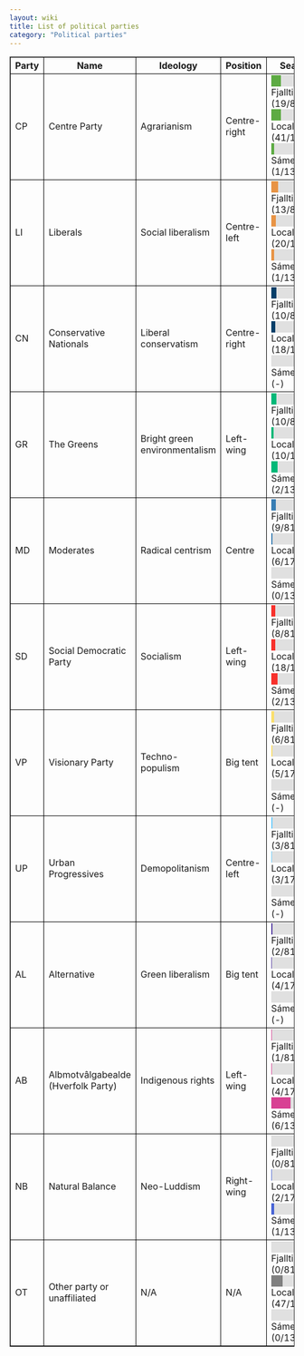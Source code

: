 ```yaml
---
layout: wiki
title: List of political parties
category: "Political parties"
---
```


<head>
    <meta charset="UTF-8">
    <meta name="viewport" content="width=device-width, initial-scale=1.0">
    <style>
        .composition-bar {
            display: flex;
            width: 100%;
            background-color: #e0e0e0;
        }
        .composition-bar div {
            height: 20px;
        }
        table {
            border-collapse: collapse; /* Combine borders */
        }
        th, td {
            border: 1px solid black; /* Set border color to black */
        }
    </style>
    <title>Political Parties</title>
</head>
<body>
<table border="1">
    <tr>
        <th>Party</th>
        <th>Name</th>
        <th>Ideology</th>
        <th>Position</th>
        <th>Seats</th>
    </tr>
    <tr>
        <td>CP</td>
        <td>Centre Party</td>
        <td>Agrarianism</td>
        <td>Centre-right</td>
        <td>
            <div class="composition-bar">
                <div style="background-color:#5DAB43; width:23.46%;"></div>
            </div> Fjallting (19/81)<br>
            <div class="composition-bar">
                <div style="background-color:#5DAB43; width:23.56%;"></div>
            </div> Local (41/174)<br>
            <div class="composition-bar">
                <div style="background-color:#5DAB43; width:7.69%;"></div>
            </div> Sámedagi (1/13)
        </td>
    </tr>
    <tr>
        <td>LI</td>
        <td>Liberals</td>
        <td>Social liberalism</td>
        <td>Centre-left</td>
        <td>
            <div class="composition-bar">
                <div style="background-color:#E89445; width:16.05%;"></div>
            </div> Fjallting (13/81)<br>
            <div class="composition-bar">
                <div style="background-color:#E89445; width:11.49%;"></div>
            </div> Local (20/174)<br>
            <div class="composition-bar">
                <div style="background-color:#E89445; width:7.69%;"></div>
            </div> Sámedagi (1/13)
        </td>
    </tr>
    <tr>
        <td>CN</td>
        <td>Conservative Nationals</td>
        <td>Liberal conservatism</td>
        <td>Centre-right</td>
        <td>
            <div class="composition-bar">
                <div style="background-color:#033E68; width:12.35%;"></div>
            </div> Fjallting (10/81)<br>
            <div class="composition-bar">
                <div style="background-color:#033E68; width:10.34%;"></div>
            </div> Local (18/174)<br>
            <div class="composition-bar">
                <div style="background-color:#033E68; width:0%;"></div>
            </div> Sámedagi (-)
        </td>
    </tr>
    <tr>
        <td>GR</td>
        <td>The Greens</td>
        <td>Bright green environmentalism</td>
        <td>Left-wing</td>
        <td>
            <div class="composition-bar">
                <div style="background-color:#00b878; width:12.35%;"></div>
            </div> Fjallting (10/81)<br>
            <div class="composition-bar">
                <div style="background-color:#00b878; width:5.75%;"></div>
            </div> Local (10/174)<br>
            <div class="composition-bar">
                <div style="background-color:#00b878; width:15.38%;"></div>
            </div> Sámedagi (2/13)
        </td>
    </tr>
    <tr>
        <td>MD</td>
        <td>Moderates</td>
        <td>Radical centrism</td>
        <td>Centre</td>
        <td>
            <div class="composition-bar">
                <div style="background-color:#377DB4; width:11.11%;"></div>
            </div> Fjallting (9/81)<br>
            <div class="composition-bar">
                <div style="background-color:#377DB4; width:3.45%;"></div>
            </div> Local (6/174)<br>
            <div class="composition-bar">
                <div style="background-color:#377DB4; width:0%;"></div>
            </div> Sámedagi (0/13)
        </td>
    </tr>
    <tr>
        <td>SD</td>
        <td>Social Democratic Party</td>
        <td>Socialism</td>
        <td>Left-wing</td>
        <td>
            <div class="composition-bar">
                <div style="background-color:#F7302B; width:9.88%;"></div>
            </div> Fjallting (8/81)<br>
            <div class="composition-bar">
                <div style="background-color:#F7302B; width:10.34%;"></div>
            </div> Local (18/174)<br>
            <div class="composition-bar">
                <div style="background-color:#F7302B; width:15.38%;"></div>
            </div> Sámedagi (2/13)
        </td>
    </tr>
    <tr>
        <td>VP</td>
        <td>Visionary Party</td>
        <td>Techno-populism</td>
        <td>Big tent</td>
        <td>
            <div class="composition-bar">
                <div style="background-color:#FADF6D; width:7.41%;"></div>
            </div> Fjallting (6/81)<br>
            <div class="composition-bar">
                <div style="background-color:#FADF6D; width:2.87%;"></div>
            </div> Local (5/174)<br>
            <div class="composition-bar">
                <div style="background-color:#FADF6D; width:0%;"></div>
            </div> Sámedagi (-)
        </td>
    </tr>
    <tr>
        <td>UP</td>
        <td>Urban Progressives</td>
        <td>Demopolitanism</td>
        <td>Centre-left</td>
        <td>
            <div class="composition-bar">
                <div style="background-color:#66CCFF; width:3.70%;"></div>
            </div> Fjallting (3/81)<br>
            <div class="composition-bar">
                <div style="background-color:#66CCFF; width:1.72%;"></div>
            </div> Local (3/174)<br>
            <div class="composition-bar">
                <div style="background-color:#66CCFF; width:0%;"></div>
            </div> Sámedagi (-)
        </td>
    </tr>
    <tr>
        <td>AL</td>
        <td>Alternative</td>
        <td>Green liberalism</td>
        <td>Big tent</td>
        <td>
            <div class="composition-bar">
                <div style="background-color:#4E359F; width:2.47%;"></div>
            </div> Fjallting (2/81)<br>
            <div class="composition-bar">
                <div style="background-color:#4E359F; width:2.30%;"></div>
            </div> Local (4/174)<br>
            <div class="composition-bar">
                <div style="background-color:#4E359F; width:0%;"></div>
            </div> Sámedagi (-)
        </td>
    </tr>
    <tr>
        <td>AB</td>
        <td>Albmotvâlgabealde (Hverfolk Party)</td>
        <td>Indigenous rights</td>
        <td>Left-wing</td>
        <td>
            <div class="composition-bar">
                <div style="background-color:#D84193; width:1.23%;"></div>
            </div> Fjallting (1/81)<br>
            <div class="composition-bar">
                <div style="background-color:#D84193; width:2.30%;"></div>
            </div> Local (4/174)<br>
            <div class="composition-bar">
                <div style="background-color:#D84193; width:46.15%;"></div>
            </div> Sámedagi (6/13)
        </td>
    </tr>
    <tr>
        <td>NB</td>
        <td>Natural Balance</td>
        <td>Neo-Luddism</td>
        <td>Right-wing</td>
        <td>
            <div class="composition-bar">
                <div style="background-color:#4864D5; width:0%;"></div>
            </div> Fjallting (0/81)<br>
            <div class="composition-bar">
                <div style="background-color:#4864D5; width:1.15%;"></div>
            </div> Local (2/174)<br>
            <div class="composition-bar">
                <div style="background-color:#4864D5; width:7.69%;"></div>
            </div> Sámedagi (1/13)
        </td>
    </tr>
    <tr>
        <td>OT</td>
        <td>Other party or unaffiliated</td>
        <td>N/A</td>
        <td>N/A</td>
        <td>
            <div class="composition-bar">
                <div style="background-color:#808080; width:0%;"></div>
            </div> Fjallting (0/81)<br>
            <div class="composition-bar">
                <div style="background-color:#808080; width:27.01%;"></div>
            </div> Local (47/174)<br>
            <div class="composition-bar">
                <div style="background-color:#808080; width:0%;"></div>
            </div> Sámedagi (0/13)
        </td>
    </tr>
</table>
</body>
